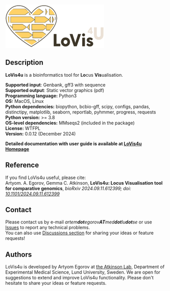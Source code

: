 

<img  src="https://raw.githubusercontent.com/art-egorov/lovis4u/main/docs/img/lovis4u_logo.png" width="310"/>

## Description

**LoVis4u** is a bioinformatics tool for **Lo**cus **Vis**ualisation.

**Supported input**: Genbank, gff3 with sequence    
**Supported output**: Static vector graphics (pdf)   
**Programming language:** Python3   
**OS:** MacOS, Linux  
**Python dependencies:** biopython, bcbio-gff, scipy, configs, pandas, distinctipy, matplotlib, seaborn, reportlab, pyhmmer, progress, requests  
**Python version:** >= 3.8  
**OS-level dependencies:** MMseqs2 (included in the package)  
**License:** WTFPL  
**Version:** 0.0.12 (December 2024)



**Detailed documentation with user guide is available at [LoVis4u Homepage](https://art-egorov.github.io/lovis4u/)**

## Reference

If you find LoVis4u useful, please cite:  
Artyom. A. Egorov, Gemma C. Atkinson, **LoVis4u: Locus Visualisation tool for comparative genomics**, *bioRxiv 2024.09.11.612399; doi: [10.1101/2024.09.11.612399](https://doi.org/10.1101/2024.09.11.612399)*

## Contact

Please contact us by e-mail _artem**dot**egorov**AT**med**dot**lu**dot**se_ or use [Issues](https://github.com/art-egorov/lovis4u/issues?q=) to report any technical problems.  
You can also use [Discussions section](https://github.com/art-egorov/lovis4u/discussions) for sharing your ideas or feature requests! 

## Authors

LoVis4u is developed by Artyom Egorov at [the Atkinson Lab](https://atkinson-lab.com), Department of Experimental Medical Science, Lund University, Sweden. We are open for suggestions to extend and improve LoVis4u functionality. Please don't hesitate to share your ideas or feature requests.

